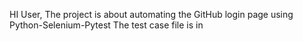 HI User,
The project is about automating the GitHub login page using Python-Selenium-Pytest
The test case file is in 
